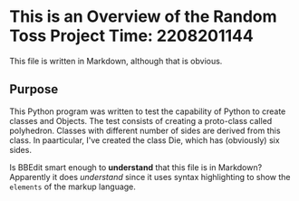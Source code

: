 # This is an Overview of the Random Toss Project Time: 2208201144

This file is written in Markdown, although that is obvious.

## Purpose 
This Python program was written to test the capability of Python to create classes and Objects. The test consists of creating a proto-class called polyhedron. Classes with different number of sides are derived from this class. In paarticular, I've created the class Die, which has (obviously) six sides.

Is BBEdit smart enough to **understand** that this file is in Markdown? Apparently it does _understand_ since it uses syntax highlighting to show the `elements` of the markup language.
